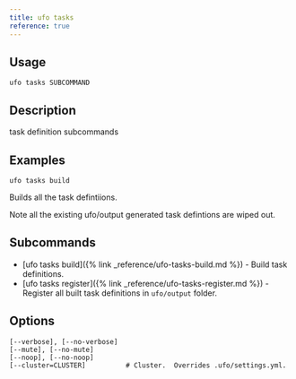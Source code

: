 ```yaml
---
title: ufo tasks
reference: true
---
```


## Usage

    ufo tasks SUBCOMMAND

## Description

task definition subcommands

## Examples

    ufo tasks build

Builds all the task defintiions.

Note all the existing ufo/output generated task defintions are wiped out.

## Subcommands

* [ufo tasks build]({% link _reference/ufo-tasks-build.md %}) - Build task definitions.
* [ufo tasks register]({% link _reference/ufo-tasks-register.md %}) - Register all built task definitions in `ufo/output` folder.

## Options

```
[--verbose], [--no-verbose]  
[--mute], [--no-mute]        
[--noop], [--no-noop]        
[--cluster=CLUSTER]          # Cluster.  Overrides .ufo/settings.yml.
```

